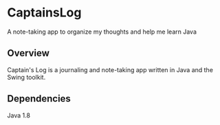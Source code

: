 # CaptainsLog
A note-taking app to organize my thoughts and help me learn Java

Overview
--------
Captain's Log is a journaling and note-taking app written in Java and the Swing toolkit.

Dependencies
---------
Java 1.8
